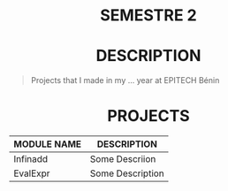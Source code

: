 <h1 align="center"> SEMESTRE 2</h1>

<h1 align="center"> DESCRIPTION </h1>

> Projects that I made in my ... year at EPITECH Bénin

<h1 align="center"> PROJECTS </h1>

<table align="center">
    <thead>
        <tr>
            <th>MODULE NAME</th>
            <th>DESCRIPTION</th>
        </tr>
    </thead>
    <tbody>
        <tr>
            <td>Infinadd</td>
            <td>Some Descriion</td>
        </tr>
        <tr>
            <td>EvalExpr</td>
            <td>Some Description</td>
        </tr>
    </tbody>
</table>